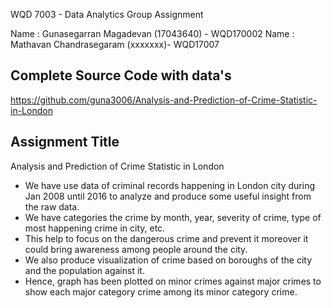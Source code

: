 WQD 7003 - Data Analytics
Group Assignment

Name : Gunasegarran Magadevan (17043640) - WQD170002
Name : Mathavan Chandrasegaram (xxxxxxx)- WQD17007




Complete Source Code with data's
------------
https://github.com/guna3006/Analysis-and-Prediction-of-Crime-Statistic-in-London


Assignment Title
------------
Analysis and Prediction of Crime Statistic in London

- We have use data of criminal records happening in London city during Jan 2008 until 2016 to analyze and produce some useful insight from the raw data.
- We have categories the crime by month, year, severity of crime, type of most happening crime in city, etc.
- This help to focus on the dangerous crime and prevent it moreover it could bring awareness among people around the city.
- We also produce visualization of crime based on boroughs of the city and the population against it.
- Hence, graph has been plotted on minor crimes against major crimes to show each major category crime among its minor category crime.

